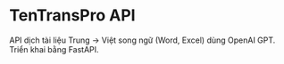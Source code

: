 # TenTransPro API

API dịch tài liệu Trung → Việt song ngữ (Word, Excel) dùng OpenAI GPT.
Triển khai bằng FastAPI.
